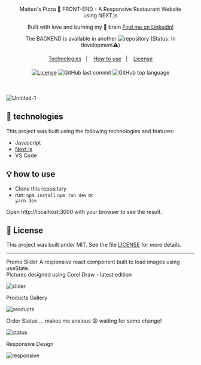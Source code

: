 <div align="center" style="margin: 20px; text-align: center">
Matteo's Pizza 🍕 FRONT-END - A Responsive Restaurant Website using NEXT.js

Built with love and burning my 🧠 brain [Find me on Linkedin!](https://www.linkedin.com/in/leonardo-moura-92b513209/)

The BACKEND is available in another ![repository](https://github.com/BinaryLeo/backend_next_js_pizza_ordering) (Status: In development⚠️)
</div>

<p align="center">
  <a href="#-technologies">Technologies</a>&nbsp;&nbsp;&nbsp;|&nbsp;&nbsp;&nbsp;
  <a href="#-how-to-use">How to use</a>&nbsp;&nbsp;&nbsp;|&nbsp;&nbsp;&nbsp;
  <a href="#-license">License</a>
</p>
<div align="center" style="margin: 20px; text-align: center">

  [![License](http://img.shields.io/:license-mit-blue.svg?style=flat-square)](https://github.com/BinaryLeo/next_js_pizza_ordering/blob/main/LICENSE)
  ![GitHub last commit](https://img.shields.io/github/last-commit/BinaryLeo/next_js_pizza_ordering?style=flat-square)
  ![GitHub top language](https://img.shields.io/github/languages/top/BinaryLeo/next_js_pizza_ordering?style=flat-square)

</div>

<br/>

![Untitled-1](https://user-images.githubusercontent.com/72607039/148702101-e7ee910c-15c2-4366-8a95-b3642cb8e169.png)


## 🧪 technologies

This project was built using the following technologies and features:

- Javascript
- [Next.js](https://nextjs.org/)
- VS Code

## 💡 how to use

- Clone this repository
- run:
 <code>npm install</code>
 <code>npm run dev</code> or <code> yarn dev</code>

Open http://localhost:3000 with your browser to see the result.

## 📄 License

This project was built under MIT. See the file [LICENSE](LICENSE) for more details.

---

Promo Slider
A responsive react component built to load images using useState.<br/>
Pictures designed using Corel Draw - latest edition

![slider](https://user-images.githubusercontent.com/72607039/148701706-7638bdb7-83de-444d-bbcd-8780660f77da.gif)


Products Gallery

![products](https://user-images.githubusercontent.com/72607039/148702126-a37b081e-f6ec-487a-bb01-07a1d8383f99.gif)


Order Status ... makes me anxious 😧 waiting for some change!

![status](https://user-images.githubusercontent.com/72607039/148702129-5c50b777-40a5-41cf-845a-cbccb81a8568.gif)


Responsive Design
<br/>


![responsive](https://user-images.githubusercontent.com/72607039/148702135-89367201-1a2d-42a7-99bc-572b2f61db78.gif)

